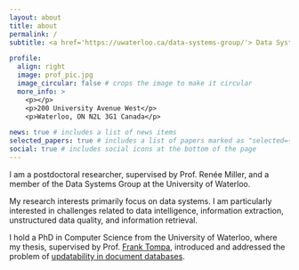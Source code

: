 ```yaml
---
layout: about
title: about
permalink: /
subtitle: <a href='https://uwaterloo.ca/data-systems-group/'> Data Systems Group</a>, David R. Cheriton School of Computer Science, University of Waterloo

profile:
  align: right
  image: prof_pic.jpg
  image_circular: false # crops the image to make it circular
  more_info: >
    <p></p>
    <p>200 University Avenue West</p>
    <p>Waterloo, ON N2L 3G1 Canada</p>

news: true # includes a list of news items
selected_papers: true # includes a list of papers marked as "selected={true}"
social: true # includes social icons at the bottom of the page
---
```


I am a postdoctoral researcher, supervised by Prof. Renée Miller, and a member of the Data Systems Group at the University of Waterloo. 

My research interests primarily focus on data systems.  I am particularly interested in challenges related to data intelligence, information extraction, unstructured data quality, and information retrieval.

I hold a PhD in Computer Science from the University of Waterloo, where my thesis, supervised by Prof. [Frank Tompa](https://cs.uwaterloo.ca/~fwtompa),  introduced and addressed the problem of [updatability in document databases](https://uwspace.uwaterloo.ca/items/7bc2cdeb-5dec-4303-a15c-6c1c4d37c9ed).
